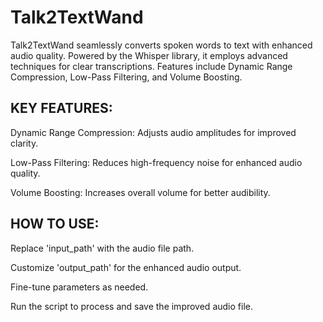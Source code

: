 # Talk2TextWand
Talk2TextWand seamlessly converts spoken words to text with enhanced audio quality. Powered by the Whisper library, it employs advanced techniques for clear transcriptions. Features include Dynamic Range Compression, Low-Pass Filtering, and Volume Boosting.

KEY FEATURES:
---------------------------------------------------------------------------------------------------------------------------------------------------------------------------------------------------------------------
Dynamic Range Compression: Adjusts audio amplitudes for improved clarity.

Low-Pass Filtering: Reduces high-frequency noise for enhanced audio quality.

Volume Boosting: Increases overall volume for better audibility.


HOW TO USE:
----------------------------------------------------------------------------------------------------------------------------------------------------------------------------------------------------------------------
Replace 'input_path' with the audio file path.

Customize 'output_path' for the enhanced audio output.

Fine-tune parameters as needed.

Run the script to process and save the improved audio file.
